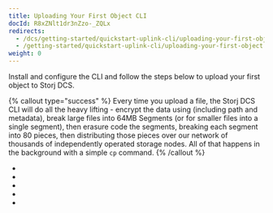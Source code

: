 ```yaml
---
title: Uploading Your First Object CLI
docId: R8xZNlt1dr3nZzo-_ZQLx
redirects:
  - /dcs/getting-started/quickstart-uplink-cli/uploading-your-first-object
  - /getting-started/quickstart-uplink-cli/uploading-your-first-object
weight: 0
---
```


Install and configure the CLI and follow the steps below to upload your first object to Storj DCS.

{% callout type="success"  %}
Every time you upload a file, the Storj DCS CLI will do all the heavy lifting - encrypt the data using [](docId:Pksf8d0TCLY2tBgXeT18d) (including path and metadata), break large files into 64MB Segments (or for smaller files into a single segment), then erasure code the segments, breaking each segment into 80 pieces, then distributing those pieces over our network of thousands of independently operated storage nodes. All of that happens in the background with a simple `cp` command.
{% /callout %}

- [](docId:b4-QgUOxVHDHSIWpAf3hG)
- [](docId:h3RyJymEIi4gf2S9wVJg8)
- [](docId:OJPnxiexQIXHmzGBkvzHc)
- [](docId:gh5RtIDbMkAoomljO7f8d)
- [](docId:-v_wZieO-SN4FiEn3mmFU)
